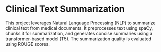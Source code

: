 # Clinical Text Summarization

This project leverages Natural Language Processing (NLP) to summarize clinical text from medical documents. It preprocesses text using spaCy, chunks it for summarization, and generates concise summaries using a transformer-based model (T5). The summarization quality is evaluated using ROUGE scores.
